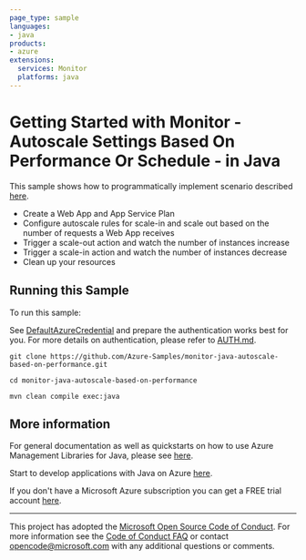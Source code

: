 ```yaml
---
page_type: sample
languages:
- java
products:
- azure
extensions:
  services: Monitor
  platforms: java
---
```


# Getting Started with Monitor - Autoscale Settings Based On Performance Or Schedule - in Java #


  This sample shows how to programmatically implement scenario described <a href="https://docs.microsoft.com/azure/monitoring-and-diagnostics/monitor-tutorial-autoscale-performance-schedule">here</a>.
   - Create a Web App and App Service Plan
   - Configure autoscale rules for scale-in and scale out based on the number of requests a Web App receives
   - Trigger a scale-out action and watch the number of instances increase
   - Trigger a scale-in action and watch the number of instances decrease
   - Clean up your resources
 

## Running this Sample ##

To run this sample:

See [DefaultAzureCredential](https://github.com/Azure/azure-sdk-for-java/tree/master/sdk/identity/azure-identity#defaultazurecredential) and prepare the authentication works best for you. For more details on authentication, please refer to [AUTH.md](https://github.com/Azure/azure-sdk-for-java/blob/master/sdk/resourcemanager/docs/AUTH.md).

    git clone https://github.com/Azure-Samples/monitor-java-autoscale-based-on-performance.git

    cd monitor-java-autoscale-based-on-performance

    mvn clean compile exec:java

## More information ##

For general documentation as well as quickstarts on how to use Azure Management Libraries for Java, please see [here](https://aka.ms/azsdk/java/mgmt).

Start to develop applications with Java on Azure [here](http://azure.com/java).

If you don't have a Microsoft Azure subscription you can get a FREE trial account [here](http://go.microsoft.com/fwlink/?LinkId=330212).

---

This project has adopted the [Microsoft Open Source Code of Conduct](https://opensource.microsoft.com/codeofconduct/). For more information see the [Code of Conduct FAQ](https://opensource.microsoft.com/codeofconduct/faq/) or contact [opencode@microsoft.com](mailto:opencode@microsoft.com) with any additional questions or comments.